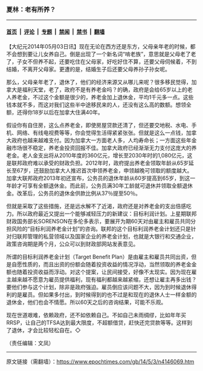 ### 夏林：老有所养？

---

#### [首页](../../../..?n4146069) &nbsp;|&nbsp; [评论](../../../../../epoch-comment?n4146069) &nbsp;|&nbsp; [专题](../../../../../epoch-special?n4146069) &nbsp;|&nbsp; [禁闻](../../../../../epoch-news?n4146069) &nbsp;|&nbsp; [禁书](../../../../../books?n4146069) &nbsp;|&nbsp; [翻墙](https://github.com/gfw-breaker/nogfw/blob/master/README.md?n4146069)


<div class="post_content" id="artbody" itemprop="articleBody">
 <!-- article content begin -->
 <p>
  【大纪元2014年05月03日讯】现在无论在西方还是东方，父母亲年老的时候，都不会想到要让儿女养自己。倒是出现了一个新名词“啃老族”，意思就是父母老了老了，子女不但养不起，还要吃住在父母家，好吃好住不算，还要父母伺候着，不到结婚，不离开父母家。更遭的是，结婚生子后还要父母养孙子孙女呢。
 </p>
 <p>
  那么，父母亲年老了，退休了，他们的经济来源又从哪儿来呢？很多移民觉得，加拿大是福利天堂，老了，政府不是有养老金吗？的确，政府是会给65岁以上的老人养老金，不过这个金额是很少的，养老金加上退休金，平均1千元多一点。这些钱本就不多，而这对我们这些半中途移民来的人，还没有这么高的数额。想领全额，还得你18岁以后在加拿大住满40年。
 </p>
 <p>
  假设你有自住房，这么点养老金，即使房屋贷款还清了，但还要交地税、水电、手机、网络、有线电视费等等，你会觉得生活得紧紧张张。但就是这么一点钱，加拿大政府也越来越难支付。因为加拿大一方面老人多，人均寿命长；一方面这些年金融市场很不稳定，养老金投资回报不佳。加拿大政府已经渐渐无力支付这庞大的养老金。老人金支出将从2010年度的360亿元，增长至2030年时的1,080亿元，这是联邦政府难以承受的财政负担。2012年时，政府提出养老金领取年龄从65岁延长至67岁，还鼓励加拿大人推迟首次申领养老金，申领越晚可领取的额度越大。加拿大联邦政府2013年初还宣布，公务员的退休年龄从60岁提高到65岁，到这一年龄才可享有全额退休金。而此前，公务员满30年工龄就可退休并领取全额退休金。改革后，公务员的退休金供款比例从37％提至50％。
 </p>
 <p>
  但就是采取了这些措施，还是远水解不了近渴，政府还是对养老金的支出倍感吃力。所以政府最近又提出一个能够减轻压力的新建议：目标利润计划。上星期联邦财政国务部长SORENSON在多伦多表示，要展开为期60天对由雇主和雇员共同分担风险的“目标利润养老金计划”的咨询。联邦的这个目标利润养老金计划还只是针对归联邦管理的私营领域以及国家企业的养老金计划，也就是大银行和交通企业，政策咨询期是两个月，公众可以到财政部网站发表意见。
 </p>
 <p>
  所谓的目标利润养老金计划（Target Benefit Plan）是由雇主和雇员共同出资，但是自愿性质的，而且出资的份额会随着投资收益的情况浮动，当然领取的养老金金额也随着投资收益而浮动。对这个提案，让民间接受，好像不太现实。因为现在雇主越来越不愿意为雇员提供福利，现有福利都越来越紧缩，还想让雇主再多出钱？要他们参与这个计划，除非是政府强迫。雇员倒应该问题不大，因为到时候退休得利的是雇员。但如果多付出，到时候得到的也不过是和现在的退休人士一样金额的退休金，他们也会不情愿。所以60天之后的咨询结果，可能不乐观。
 </p>
 <p>
  现在世道艰难，依赖政府，还不如依赖自己。不如自己未雨绸缪，比如年年买RRSP，让自己的TFSA达到最大限度，不超额借贷，赶快还完贷款等等。这样到了退休，才会比较轻松自在。◇
 </p>
 <p>
  （责任编辑：文凤）
 </p>
 <!-- article content end -->
 <div id="below_article_ad">
 </div>
</div>


---

原文链接（需翻墙）：https://www.epochtimes.com/gb/14/5/3/n4146069.htm